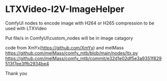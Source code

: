 # LTXVideo-I2V-ImageHelper

ComfyUI nodes to encode image with H264 or H265 compression to be used with LTXVideo

Put file/s in ComfyUI\custom_nodes
will be in image catagory

code from XmYx(https://github.com/XmYx) and melMass
https://github.com/melMass/comfy_mtb/blob/main/nodes/ltx.py
https://github.com/melMass/comfy_mtb/commit/e32d1e02df5e3a9351f829513f7ee3ffb2934be4

Thank you
